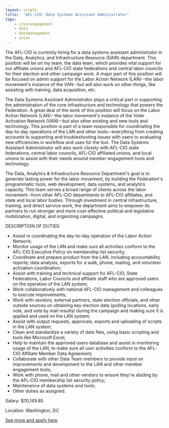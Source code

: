 ```yaml
---
layout: single
title:  "AFL-CIO: Data Systems Assistant Administrator"
tags: 
    - civicengagement
    - data
    - datamanagement
    - union
---
```

The AFL-CIO is currently hiring for a data systems assistant administrator in the Data, Analytics, and Infrastructure Resource (DAIR) department. This position will be on my team, the data team, which provides vital support for our affiliate unions and AFL-CIO state federations and central labor councils for their election and other campaign work. A major part of this position will be focused on admin support for the Labor Action Network (LAN)--the labor movement's instance of the VAN--but will also work on other things, like assisting with training, data acquisition, etc.

The Data Systems Assistant Administrator plays a critical part in supporting the administration of the core infrastructure and technology that powers the Federation. A great deal of the work of this position will focus on the Labor Action Network (LAN)--the labor movement's instance of the Voter Activation Network (VAN)--but also other existing and new tools and technology. This position is part of a team responsible for coordinating the day-to-day operations of the LAN and other tools--everything from creating accounts to supporting and troubleshooting issues with users to evaluating new efficiencies in workflow and uses for the tool. The Data Systems Assistant Administrator will also work closely with AFL-CIO state federations, central labor councils, AFL-CIO affiliated unions, and local unions to assist with their needs around member engagement tools and technology. 

The Data, Analytics & Infrastructure Resource Department's goal is to generate lasting power for the labor movement, by building the Federation's programmatic tools, web development, data systems, and analytics capacity. This team serves a broad range of clients across the labor movement--from other AFL-CIO departments to AFL-CIO affiliates, and state and local labor bodies. Through investment in central infrastructure, training, and direct service work, the department aims to empower its partners to run stronger and more cost-effective political and legislative mobilization, digital, and organizing campaigns.

DESCRIPTION OF DUTIES:
* Assist in coordinating the day-to-day operation of the Labor Action Network;
* Monitor usage of the LAN and make sure all activities conform to the AFL-CIO Executive Policy on membership list security;
* Coordinate and prepare product from the LAN, including accountability reports; data analysis, exports for a walk, phone, mailing, and volunteer activation coordination;
* Assist with training and technical support for AFL-CIO, State Federations, Labor Councils and affiliate staff who are approved users on the operation of the LAN system;
* Work collaboratively with national AFL-CIO management and colleagues to execute improvements;
* Work with vendors, external partners, state election officials, and other outside sources on obtaining key election data (polling locations, early vote, and vote by mail results) during the campaign and making sure it is applied and used on the LAN system;
* Assist with output requests, approvals, exports and uploading of scripts in the LAN system;
* Clean and standardize a variety of data files, using basic scripting and tools like Microsoft Excel;
* Help to maintain the approved users database and assist in monitoring usage of the LAN, to make sure all user activities conform to the AFL-CIO Affiliate Member Data Agreement;
* Collaborate with other Data Team members to provide input on improvements and development to the LAN and other member engagement tools;
* Work with phone, mail and other vendors to ensure they're abiding by the AFL-CIO membership list security policy;
* Maintenance of data systems and tools;
* Other duties as assigned.


Salary: $70,149.85

Location: Washington, DC 


[See more and apply here](https://aflcio.hirecentric.com/jobs/175622.html)
